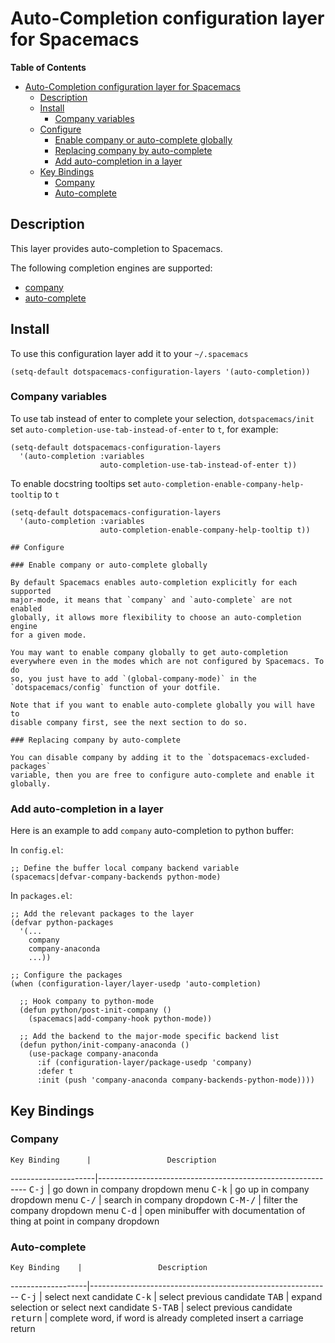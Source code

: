 # Auto-Completion configuration layer for Spacemacs

<!-- markdown-toc start - Don't edit this section. Run M-x markdown-toc/generate-toc again -->
**Table of Contents**

- [Auto-Completion configuration layer for Spacemacs](#auto-completion-configuration-layer-for-spacemacs)
    - [Description](#description)
    - [Install](#install)
        - [Company variables](#company-variables)
    - [Configure](#configure)
        - [Enable company or auto-complete globally](#enable-company-or-auto-complete-globally)
        - [Replacing company by auto-complete](#replacing-company-by-auto-complete)
        - [Add auto-completion in a layer](#add-auto-completion-in-a-layer)
    - [Key Bindings](#key-bindings)
        - [Company](#company)
        - [Auto-complete](#auto-complete)

<!-- markdown-toc end -->

## Description

This layer provides auto-completion to Spacemacs.

The following completion engines are supported:
- [company][]
- [auto-complete][]

## Install

To use this configuration layer add it to your `~/.spacemacs`

```elisp
(setq-default dotspacemacs-configuration-layers '(auto-completion))
```

### Company variables

To use tab instead of enter to complete your selection,
`dotspacemacs/init` set `auto-completion-use-tab-instead-of-enter` to
`t`, for example:

``` elisp
(setq-default dotspacemacs-configuration-layers
  '(auto-completion :variables
                    auto-completion-use-tab-instead-of-enter t))
```

To enable docstring tooltips set `auto-completion-enable-company-help-tooltip`
to `t`

``` elisp
(setq-default dotspacemacs-configuration-layers
  '(auto-completion :variables
                    auto-completion-enable-company-help-tooltip t))

## Configure

### Enable company or auto-complete globally

By default Spacemacs enables auto-completion explicitly for each supported
major-mode, it means that `company` and `auto-complete` are not enabled
globally, it allows more flexibility to choose an auto-completion engine
for a given mode.

You may want to enable company globally to get auto-completion
everywhere even in the modes which are not configured by Spacemacs. To do
so, you just have to add `(global-company-mode)` in the
`dotspacemacs/config` function of your dotfile.

Note that if you want to enable auto-complete globally you will have to
disable company first, see the next section to do so.

### Replacing company by auto-complete

You can disable company by adding it to the `dotspacemacs-excluded-packages`
variable, then you are free to configure auto-complete and enable it
globally.
```

### Add auto-completion in a layer

Here is an example to add `company` auto-completion to python buffer:

In `config.el`:

```elisp
;; Define the buffer local company backend variable
(spacemacs|defvar-company-backends python-mode)
```

In `packages.el`:

```elisp
;; Add the relevant packages to the layer
(defvar python-packages
  '(...
    company
    company-anaconda
    ...))

;; Configure the packages
(when (configuration-layer/layer-usedp 'auto-completion)

  ;; Hook company to python-mode
  (defun python/post-init-company ()
    (spacemacs|add-company-hook python-mode))

  ;; Add the backend to the major-mode specific backend list
  (defun python/init-company-anaconda ()
    (use-package company-anaconda
      :if (configuration-layer/package-usedp 'company)
      :defer t
      :init (push 'company-anaconda company-backends-python-mode))))
```

## Key Bindings

### Company

    Key Binding      |                 Description
---------------------|------------------------------------------------------------
<kbd>C-j</kbd>       | go down in company dropdown menu
<kbd>C-k</kbd>       | go up in company dropdown menu
<kbd>C-/</kbd>       | search in company dropdown
<kbd>C-M-/</kbd>     | filter the company dropdown menu
<kbd>C-d</kbd>       | open minibuffer with documentation of thing at point in company dropdown

### Auto-complete
 
    Key Binding    |                 Description
-------------------|------------------------------------------------------------
<kbd>C-j</kbd>     | select next candidate
<kbd>C-k</kbd>     | select previous candidate
<kbd>TAB</kbd>     | expand selection or select next candidate
<kbd>S-TAB</kbd>   | select previous candidate
<kbd>return</kbd>  | complete word, if word is already completed insert a carriage return

[company]: http://company-mode.github.io/
[auto-complete]: http://auto-complete.org/

